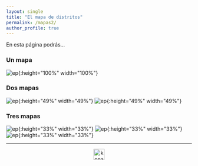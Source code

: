 ```yaml
---
layout: single
title: "El mapa de distritos"
permalink: /mapas2/
author_profile: true
---
```


En esta página podrás...

### Un mapa

![ep](/images/mapa/regiones_comunas.png){:height="100%" width="100%"}


### Dos mapas

![ep](/images/mapa/distritos.png){:height="49%" width="49%"} ![ep](/images/mapa/regiones_comunas.png){:height="49%" width="49%"}


### Tres mapas

![ep](/images/mapa/distritos.png){:height="33%" width="33%"} ![ep](/images/mapa/regiones_comunas.png){:height="33%" width="33%"} ![ep](/images/mapa/regiones_comunas.png){:height="33%" width="33%"}

---

<style>
.aligncenter {
    text-align: center;
}
</style>
<p class="aligncenter">
    <img src="/images/nes.png" width="30" height="30" alt="konami" />
</p>
<script src="/js/topsecret.js"></script>


<!-- Favicon -->
<link rel="apple-touch-icon" sizes="180x180" href="/apple-touch-icon.png">
<link rel="icon" type="image/png" sizes="32x32" href="/favicon-32x32.png">
<link rel="icon" type="image/png" sizes="16x16" href="/favicon-16x16.png">
<link rel="manifest" href="/site.webmanifest">
<link rel="mask-icon" href="/safari-pinned-tab.svg" color="#5bbad5">
<meta name="msapplication-TileColor" content="#b91d47">
<meta name="theme-color" content="#ffffff">
